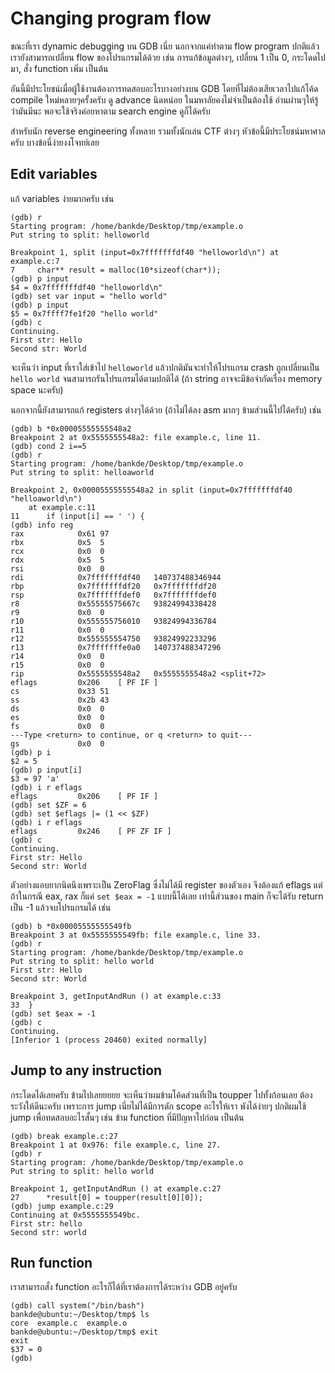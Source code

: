 # Changing program flow

ขณะที่เรา dynamic debugging บน GDB เนี่ย นอกจากแค่ทำตาม flow program ปกติแล้ว เรายังสามารถเปลี่ยน flow ของโปรแกรมได้ด้วย เช่น การแก้ข้อมูลต่างๆ, เปลี่ยน 1 เป็น 0, กระโดดไปมา, สั่ง function เพิ่ม เป็นต้น  

อันนี้มีประโยชน์เมื่อผู้ใช้งานต้องการทดสอบอะไรบางอย่างบน GDB โดยที่ไม่ต้องเสียเวลาไปแก้โค้ด compile ใหม่หลายๆครั้งครับ ดู advance นิดหน่อย ในมหาลัยคงไม่จำเป็นต้องใช้ อ่านผ่านๆให้รู้ว่ามันมีนะ พอจะใช้จริงค่อยหาตาม search engine ดูก็ได้ครับ  

สำหรับนัก reverse engineering ทั้งหลาย รวมทั้งนักเล่น CTF ต่างๆ หัวข้อนี้มีประโยชน์มหาศาลครับ บางข้อนี่ง่ายงงโจทย์เลย  

## Edit variables

แก้ variables ง่ายมากครับ เช่น

```
(gdb) r
Starting program: /home/bankde/Desktop/tmp/example.o
Put string to split: helloworld

Breakpoint 1, split (input=0x7fffffffdf40 "helloworld\n") at example.c:7
7	  char** result = malloc(10*sizeof(char*));
(gdb) p input
$4 = 0x7fffffffdf40 "helloworld\n"
(gdb) set var input = "hello world"
(gdb) p input
$5 = 0x7ffff7fe1f20 "hello world"
(gdb) c
Continuing.
First str: Hello
Second str: World
```

จะเห็นว่า input ที่เราใส่เข้าไป `helloworld` แล้วปกติมันจะทำให้โปรแกรม crash ถูกเปลี่ยนเป็น `hello world` จนสามารถรันโปรแกรมได้ตามปกติได้ (ถ้า string อาจจะมีข้อจำกัดเรื่อง memory space นะครับ)

นอกจากนี้ยังสามารถแก้ registers ต่างๆได้ด้วย (ถ้าไม่ได้ลง asm มากๆ ข้ามส่วนนี้ไปได้ครับ) เช่น

```
(gdb) b *0x00005555555548a2
Breakpoint 2 at 0x5555555548a2: file example.c, line 11.
(gdb) cond 2 i==5
(gdb) r
Starting program: /home/bankde/Desktop/tmp/example.o
Put string to split: helloaworld

Breakpoint 2, 0x00005555555548a2 in split (input=0x7fffffffdf40 "helloaworld\n")
    at example.c:11
11	    if (input[i] == ' ') {
(gdb) info reg
rax            0x61	97
rbx            0x5	5
rcx            0x0	0
rdx            0x5	5
rsi            0x0	0
rdi            0x7fffffffdf40	140737488346944
rbp            0x7fffffffdf20	0x7fffffffdf20
rsp            0x7fffffffdef0	0x7fffffffdef0
r8             0x55555575667c	93824994338428
r9             0x0	0
r10            0x555555756010	93824994336784
r11            0x0	0
r12            0x555555554750	93824992233296
r13            0x7fffffffe0a0	140737488347296
r14            0x0	0
r15            0x0	0
rip            0x5555555548a2	0x5555555548a2 <split+72>
eflags         0x206	[ PF IF ]
cs             0x33	51
ss             0x2b	43
ds             0x0	0
es             0x0	0
fs             0x0	0
---Type <return> to continue, or q <return> to quit---
gs             0x0	0
(gdb) p i
$2 = 5
(gdb) p input[i]
$3 = 97 'a'
(gdb) i r eflags
eflags         0x206	[ PF IF ]
(gdb) set $ZF = 6
(gdb) set $eflags |= (1 << $ZF)
(gdb) i r eflags
eflags         0x246	[ PF ZF IF ]
(gdb) c
Continuing.
First str: Hello
Second str: World
```

ตัวอย่างแอบยากนิดนึงเพราะเป็น ZeroFlag ซึ่งไม่ได้มี register ของตัวเอง จึงต้องแก้ eflags แต่ถ้าในกรณี eax, rax ก็แค่ `set $eax = -1` แบบนี้ได้เลย เท่านี้ส่วนของ main ก็จะได้รับ return เป็น -1 แล้วจบโปรแกรมได้ เช่น

```
(gdb) b *0x00005555555549fb
Breakpoint 3 at 0x5555555549fb: file example.c, line 33.
(gdb) r
Starting program: /home/bankde/Desktop/tmp/example.o
Put string to split: hello world
First str: Hello
Second str: World

Breakpoint 3, getInputAndRun () at example.c:33
33	}
(gdb) set $eax = -1
(gdb) c
Continuing.
[Inferior 1 (process 20460) exited normally]
```

## Jump to any instruction

กระโดดได้เลยครับ ข้ามไปเลยยยยย จะเห็นว่าผมข้ามโค้ดส่วนที่เป็น toupper ไปทั้งก้อนเลย ต้องระวังให้ดีนะครับ เพราะการ jump เนี่ยไม่ได้มีการดัก scope อะไรให้เรา พังได้ง่ายๆ ปกติผมใช้ jump เพื่อทดสอบอะไรสั้นๆ เช่น ข้าม function ที่มีปัญหาไปก่อน เป็นต้น

```
(gdb) break example.c:27
Breakpoint 1 at 0x976: file example.c, line 27.
(gdb) r
Starting program: /home/bankde/Desktop/tmp/example.o
Put string to split: hello world

Breakpoint 1, getInputAndRun () at example.c:27
27	    *result[0] = toupper(result[0][0]);
(gdb) jump example.c:29
Continuing at 0x5555555549bc.
First str: hello
Second str: world
```

## Run function

เราสามารถสั่ง function อะไรก็ได้ที่เราต้องการได้ระหว่าง GDB อยู่ครับ

```
(gdb) call system("/bin/bash")
bankde@ubuntu:~/Desktop/tmp$ ls
core  example.c  example.o
bankde@ubuntu:~/Desktop/tmp$ exit
exit
$37 = 0
(gdb)
```

